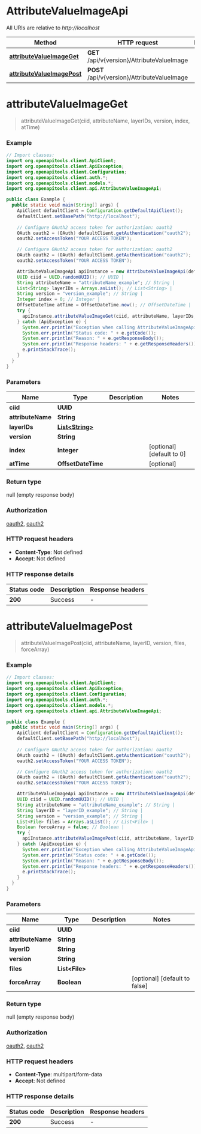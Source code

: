 # AttributeValueImageApi

All URIs are relative to *http://localhost*

| Method | HTTP request | Description |
|------------- | ------------- | -------------|
| [**attributeValueImageGet**](AttributeValueImageApi.md#attributeValueImageGet) | **GET** /api/v{version}/AttributeValueImage |  |
| [**attributeValueImagePost**](AttributeValueImageApi.md#attributeValueImagePost) | **POST** /api/v{version}/AttributeValueImage |  |


<a id="attributeValueImageGet"></a>
# **attributeValueImageGet**
> attributeValueImageGet(ciid, attributeName, layerIDs, version, index, atTime)



### Example
```java
// Import classes:
import org.openapitools.client.ApiClient;
import org.openapitools.client.ApiException;
import org.openapitools.client.Configuration;
import org.openapitools.client.auth.*;
import org.openapitools.client.models.*;
import org.openapitools.client.api.AttributeValueImageApi;

public class Example {
  public static void main(String[] args) {
    ApiClient defaultClient = Configuration.getDefaultApiClient();
    defaultClient.setBasePath("http://localhost");
    
    // Configure OAuth2 access token for authorization: oauth2
    OAuth oauth2 = (OAuth) defaultClient.getAuthentication("oauth2");
    oauth2.setAccessToken("YOUR ACCESS TOKEN");

    // Configure OAuth2 access token for authorization: oauth2
    OAuth oauth2 = (OAuth) defaultClient.getAuthentication("oauth2");
    oauth2.setAccessToken("YOUR ACCESS TOKEN");

    AttributeValueImageApi apiInstance = new AttributeValueImageApi(defaultClient);
    UUID ciid = UUID.randomUUID(); // UUID | 
    String attributeName = "attributeName_example"; // String | 
    List<String> layerIDs = Arrays.asList(); // List<String> | 
    String version = "version_example"; // String | 
    Integer index = 0; // Integer | 
    OffsetDateTime atTime = OffsetDateTime.now(); // OffsetDateTime | 
    try {
      apiInstance.attributeValueImageGet(ciid, attributeName, layerIDs, version, index, atTime);
    } catch (ApiException e) {
      System.err.println("Exception when calling AttributeValueImageApi#attributeValueImageGet");
      System.err.println("Status code: " + e.getCode());
      System.err.println("Reason: " + e.getResponseBody());
      System.err.println("Response headers: " + e.getResponseHeaders());
      e.printStackTrace();
    }
  }
}
```

### Parameters

| Name | Type | Description  | Notes |
|------------- | ------------- | ------------- | -------------|
| **ciid** | **UUID**|  | |
| **attributeName** | **String**|  | |
| **layerIDs** | [**List&lt;String&gt;**](String.md)|  | |
| **version** | **String**|  | |
| **index** | **Integer**|  | [optional] [default to 0] |
| **atTime** | **OffsetDateTime**|  | [optional] |

### Return type

null (empty response body)

### Authorization

[oauth2](../README.md#oauth2), [oauth2](../README.md#oauth2)

### HTTP request headers

 - **Content-Type**: Not defined
 - **Accept**: Not defined

### HTTP response details
| Status code | Description | Response headers |
|-------------|-------------|------------------|
| **200** | Success |  -  |

<a id="attributeValueImagePost"></a>
# **attributeValueImagePost**
> attributeValueImagePost(ciid, attributeName, layerID, version, files, forceArray)



### Example
```java
// Import classes:
import org.openapitools.client.ApiClient;
import org.openapitools.client.ApiException;
import org.openapitools.client.Configuration;
import org.openapitools.client.auth.*;
import org.openapitools.client.models.*;
import org.openapitools.client.api.AttributeValueImageApi;

public class Example {
  public static void main(String[] args) {
    ApiClient defaultClient = Configuration.getDefaultApiClient();
    defaultClient.setBasePath("http://localhost");
    
    // Configure OAuth2 access token for authorization: oauth2
    OAuth oauth2 = (OAuth) defaultClient.getAuthentication("oauth2");
    oauth2.setAccessToken("YOUR ACCESS TOKEN");

    // Configure OAuth2 access token for authorization: oauth2
    OAuth oauth2 = (OAuth) defaultClient.getAuthentication("oauth2");
    oauth2.setAccessToken("YOUR ACCESS TOKEN");

    AttributeValueImageApi apiInstance = new AttributeValueImageApi(defaultClient);
    UUID ciid = UUID.randomUUID(); // UUID | 
    String attributeName = "attributeName_example"; // String | 
    String layerID = "layerID_example"; // String | 
    String version = "version_example"; // String | 
    List<File> files = Arrays.asList(); // List<File> | 
    Boolean forceArray = false; // Boolean | 
    try {
      apiInstance.attributeValueImagePost(ciid, attributeName, layerID, version, files, forceArray);
    } catch (ApiException e) {
      System.err.println("Exception when calling AttributeValueImageApi#attributeValueImagePost");
      System.err.println("Status code: " + e.getCode());
      System.err.println("Reason: " + e.getResponseBody());
      System.err.println("Response headers: " + e.getResponseHeaders());
      e.printStackTrace();
    }
  }
}
```

### Parameters

| Name | Type | Description  | Notes |
|------------- | ------------- | ------------- | -------------|
| **ciid** | **UUID**|  | |
| **attributeName** | **String**|  | |
| **layerID** | **String**|  | |
| **version** | **String**|  | |
| **files** | **List&lt;File&gt;**|  | |
| **forceArray** | **Boolean**|  | [optional] [default to false] |

### Return type

null (empty response body)

### Authorization

[oauth2](../README.md#oauth2), [oauth2](../README.md#oauth2)

### HTTP request headers

 - **Content-Type**: multipart/form-data
 - **Accept**: Not defined

### HTTP response details
| Status code | Description | Response headers |
|-------------|-------------|------------------|
| **200** | Success |  -  |

